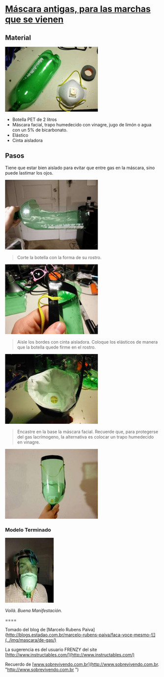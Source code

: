 # [Máscara antigas, para las marchas que se vienen](https://blognooficial.wordpress.com/2013/06/16/hagalo-ud-mismo-mascara-antigas-para-las-marchas-que-se-vienen/)

## Material

![materiales](../img/mascara/1.png)

* Botella PET de 2 litros
* Máscara facial, trapo humedecido con vinagre, jugo de limón o agua con un 5% de bicarbonato.
* Elástico 
* Cinta aisladora

## Pasos

Tiene que estar bien aislado para evitar que entre gas en la máscara, sino puede lastimar los ojos.

![](../img/mascara/2.png)

> Corte la botella con la forma de su rostro.

![](../img/mascara/3.png)

> Aisle los bordes con cinta aisladora. Coloque los elásticos de manera que la botella quede firme en el rostro.

![](../img/mascara/4.png)

> Encastre en la base la máscara facial. 
> Recuerde que, para protegerse del gas lacrímogeno, la alternativa es colocar un trapo humedecido en vinagre.

![](../img/mascara/5.png)

### Modelo Terminado

![terminado](../img/mascara/6.png)

*Voilà. Buena Manifestación.*

====

Tomado del blog de [Marcelo Rubens Paiva](http://blogs.estadao.com.br/marcelo-rubens-paiva/faca-voce-mesmo-![](../img/mascara/de-gas/)

La sugerencia es del usuario FRENZY del site [http://www.instructables.com/](http://www.instructables.com/)

Recuerdo de [www.sobrevivendo.com.br](http://www.sobrevivendo.com.br. "http://www.sobrevivendo.com.br ")
